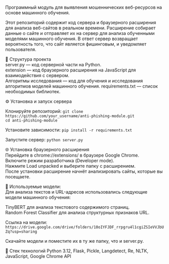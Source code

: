 Программный модуль для выявления мошеннических веб-ресурсов на основе машинного обучения.

Этот репозиторий содержит код сервера и браузерного расширения для анализа веб-сайтов в реальном времени. Расширение собирает данные о сайте и отправляет их на сервер для анализа обученными моделями машинного обучения. В ответ сервер возвращает вероятность того, что сайт является фишинговым, и уведомляет пользователя.  

📂 Структура проекта  
server.py — код серверной части на Python.  
extension — код браузерного расширения на JavaScript для взаимодействия с сервером.  
Алгоритмы исследования — код для обучения и исследования алгоритмов моделей машинного обучения.
requirements.txt — список необходимых библиотек.  

⚙️ Установка и запуск сервера  

Клонируйте репозиторий:
`git clone https://github.com/your_username/anti-phishing-module.git`  
`cd anti-phishing-module`

Установите зависимости:
`pip install -r requirements.txt`

Запустите сервер:
`python server.py`

🌐 Установка браузерного расширения  
Перейдите в chrome://extensions/ в браузере Google Chrome.  
Включите режим разработчика (Developer mode).  
Нажмите Load unpacked и выберите папку с расширением.  
После установки расширение начнёт анализировать сайты, которые вы посещаете.  

🧠 Используемые модели:  
Для анализа текстов и URL-адресов использовались следующие модели машинного обучения:  

TinyBERT для анализа текстового содержимого страниц.  
Random Forest Classifier для анализа структурных признаков URL.  
  
Ссылка на модели: `https://drive.google.com/drive/folders/10oIYFJDF_rrpgru4l1cgiZSIeVVJbUZq?usp=sharing`  

Скачайте модели и поместите их в ту же папку, что и server.py.  

📜 Стек технологий
Python 3.12,
Flask,
Pickle,
Langdetect,
Re,
NLTK,
JavaScript,
Google Chrome API
